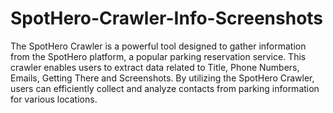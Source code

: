 # SpotHero-Crawler-Info-Screenshots
The SpotHero Crawler is a powerful tool designed to gather information from the SpotHero platform, a popular parking reservation service. This crawler enables users to extract data related to Title, Phone Numbers, Emails, Getting There and Screenshots. 
By utilizing the SpotHero Crawler, users can efficiently collect and analyze contacts from parking information for various locations.
